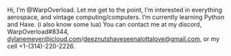 Hi, I’m @WarpOverload. Let me get to the point, I’m interested in everything aerospace, and vintage computing/computers. I’m currently learning Python and Haxe. (i also know some lua) You can contact me at my discord, WarpOverload#8344, dylanemeyer@icloud.com/deeznutshaveseenalottalove@gmail.com, or my cell +1-(314)-220-2226.



